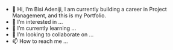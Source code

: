 - 👋 Hi, I’m Bisi Adeniji, I am currently building a career in Project Management, and this is my Portfolio.
- 👀 I’m interested in ...
- 🌱 I’m currently learning ...
- 💞️ I’m looking to collaborate on ...
- 📫 How to reach me ...

<!---
BisiOlowo/BisiOlowo is a ✨ special ✨ repository because its `README.md` (this file) appears on your GitHub profile.
You can click the Preview link to take a look at your changes.
--->
